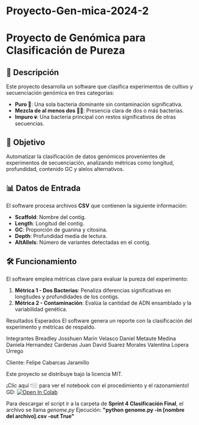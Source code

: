 # Proyecto-Gen-mica-2024-2
# Proyecto de Genómica para Clasificación de Pureza

## 📌 Descripción
Este proyecto desarrolla un software que clasifica experimentos de cultivo y secuenciación genómica en tres categorías:
- **Puro 🧫**: Una sola bacteria dominante sin contaminación significativa.
- **Mezcla de al menos dos 🧬🔬**: Presencia clara de dos o más bacterias.
- **Impuro 💀**: Una bacteria principal con restos significativos de otras secuencias.

## 🎯 Objetivo
Automatizar la clasificación de datos genómicos provenientes de experimentos de secuenciación, analizando métricas como longitud, profundidad, contenido GC y alelos alternativos.

## 📊 Datos de Entrada
El software procesa archivos **CSV** que contienen la siguiente información:
- **Scaffold**: Nombre del contig.
- **Length**: Longitud del contig.
- **GC**: Proporción de guanina y citosina.
- **Depth**: Profundidad media de lectura.
- **AltAllels**: Número de variantes detectadas en el contig.


## 🛠️ Funcionamiento
El software emplea métricas clave para evaluar la pureza del experimento:
1. **Métrica 1 - Dos Bacterias**: Penaliza diferencias significativas en longitudes y profundidades de los contigs.
2. **Métrica 2 - Contaminación**: Evalúa la cantidad de ADN ensamblado y la variabilidad genética.

Resultados Esperados
El software genera un reporte con la clasificación del experimento y métricas de respaldo.

Integrantes
Breadley Josshuen Marin Velasco
Daniel Metaute Medina
Daniela Hernandez Cardenas
Juan David Suarez Morales
Valentina Lopera Urrego

Cliente: Felipe Cabarcas Jaramillo

Este proyecto se distribuye bajo la licencia MIT.

¡Clic aquí 👇🏼 para ver el notebook con el procedimiento y el razonamiento!  
GD: <a href="https://colab.research.google.com/github/metaute73/Proyecto-Gen-mica-2024-2/blob/main/Procedimiento_Final.ipynb#scrollTo=uRwOkielnDRF"><img src="https://colab.research.google.com/assets/colab-badge.svg" alt="Open In Colab"/></a>

Para descargar el script ir a la carpeta de **Sprint 4 Clasificación Final**, el archivo se llama *genome.py*
Ejecución:
**"python genome.py -in [nombre del archivo].csv -out True"**
